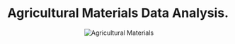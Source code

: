 # Agricultural Materials Data Analysis.

<div align="center">
    <img src="https://storage.googleapis.com/kaggle-datasets-images/677484/1190624/1ea18c3ea002b37b3f0aea782f09d858/dataset-cover.jpg?t=2020-05-27-05-02-43" alt="Agricultural Materials">
</div>